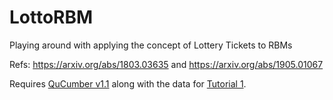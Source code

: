 # LottoRBM

Playing around with applying the concept of Lottery Tickets to RBMs

Refs: https://arxiv.org/abs/1803.03635 and https://arxiv.org/abs/1905.01067

Requires [QuCumber v1.1](https://github.com/PIQuIL/QuCumber) along with the data for [Tutorial 1](https://github.com/PIQuIL/QuCumber/tree/master/examples/Tutorial1_TrainPosRealWaveFunction).
